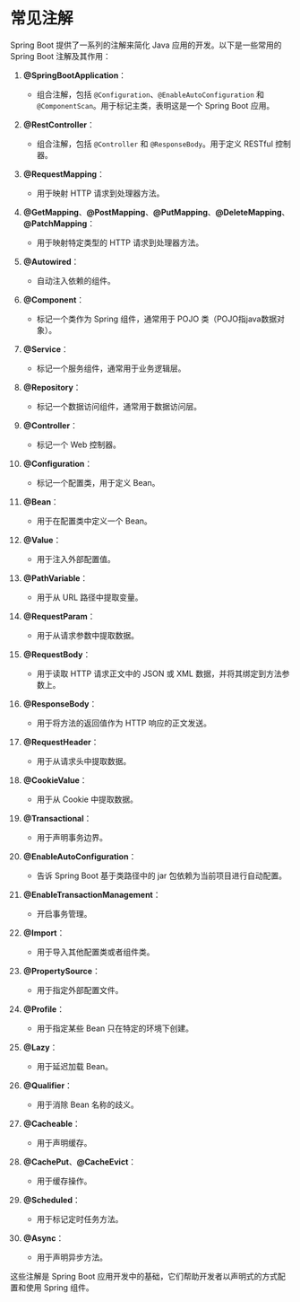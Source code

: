 # 常见注解

Spring Boot 提供了一系列的注解来简化 Java 应用的开发。以下是一些常用的 Spring Boot 注解及其作用：

1. **@SpringBootApplication**：
   - 组合注解，包括 `@Configuration`、`@EnableAutoConfiguration` 和 `@ComponentScan`。用于标记主类，表明这是一个 Spring Boot 应用。

2. **@RestController**：
   - 组合注解，包括 `@Controller` 和 `@ResponseBody`。用于定义 RESTful 控制器。

3. **@RequestMapping**：
   - 用于映射 HTTP 请求到处理器方法。

4. **@GetMapping**、**@PostMapping**、**@PutMapping**、**@DeleteMapping**、**@PatchMapping**：
   - 用于映射特定类型的 HTTP 请求到处理器方法。

5. **@Autowired**：
   - 自动注入依赖的组件。

6. **@Component**：
   - 标记一个类作为 Spring 组件，通常用于 POJO 类（POJO指java数据对象）。

7. **@Service**：
   - 标记一个服务组件，通常用于业务逻辑层。

8. **@Repository**：
   - 标记一个数据访问组件，通常用于数据访问层。

9. **@Controller**：
   - 标记一个 Web 控制器。

10. **@Configuration**：
    - 标记一个配置类，用于定义 Bean。

11. **@Bean**：
    - 用于在配置类中定义一个 Bean。

12. **@Value**：
    - 用于注入外部配置值。

13. **@PathVariable**：
    - 用于从 URL 路径中提取变量。

14. **@RequestParam**：
    - 用于从请求参数中提取数据。

15. **@RequestBody**：
    - 用于读取 HTTP 请求正文中的 JSON 或 XML 数据，并将其绑定到方法参数上。

16. **@ResponseBody**：
    - 用于将方法的返回值作为 HTTP 响应的正文发送。

17. **@RequestHeader**：
    - 用于从请求头中提取数据。

18. **@CookieValue**：
    - 用于从 Cookie 中提取数据。

19. **@Transactional**：
    - 用于声明事务边界。

20. **@EnableAutoConfiguration**：
    - 告诉 Spring Boot 基于类路径中的 jar 包依赖为当前项目进行自动配置。

21. **@EnableTransactionManagement**：
    - 开启事务管理。

22. **@Import**：
    - 用于导入其他配置类或者组件类。

23. **@PropertySource**：
    - 用于指定外部配置文件。

24. **@Profile**：
    - 用于指定某些 Bean 只在特定的环境下创建。

25. **@Lazy**：
    - 用于延迟加载 Bean。

26. **@Qualifier**：
    - 用于消除 Bean 名称的歧义。

27. **@Cacheable**：
    - 用于声明缓存。

28. **@CachePut**、**@CacheEvict**：
    - 用于缓存操作。

29. **@Scheduled**：
    - 用于标记定时任务方法。

30. **@Async**：
    - 用于声明异步方法。

这些注解是 Spring Boot 应用开发中的基础，它们帮助开发者以声明式的方式配置和使用 Spring 组件。
